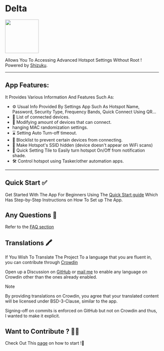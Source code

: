 # Delta

  <img src="https://raw.githubusercontent.com/supershadoe/delta/main/app/src/main/ic_launcher-playstore.png" height="110" />

Allows You To Accessing Advanced Hotspot Settings Without Root !
Powered by [Shizuku](https://shizuku.rikka.app/).

---

## App Features:
It Provides Various Information And Features Such As:
- ⚙️ Usual Info Provided By Settings App Such As Hotspot Name, Password, Security Type, Frequency Bands, Quick Connect Using QR...
- 📃 List of connected devices.
- 📱 Modifying amount of devices that can connect.
- hanging MAC randomization settings.
- ⌛ Setting Auto Turn-off timeout.
- 🚧 Blocklist to prevent certain devices from connecting.
- 🔐 Make Hotspot's SSID hidden (device doesn't appear on WiFi scans)
- 🔗 Quick Setting Tile to Easily turn hotspot On/Off from notification shade.
- 🛠️ Control hotspot using Tasker/other automation apps.

---

## Quick Start ✅

Get Started With The App For Beginners Using The [Quick Start guide](https://delta.shadoe.dev/quick-start-guide/)
Which Has Step-by-Step Instructions on How To Set up The App.

## Any Questions 🤔

Refer to the [FAQ section](https://delta.shadoe.dev/faq/)

## Translations 🖍️

If You Wish To Translate The Project To a language that you are fluent in, you
can contribute through [Crowdin](https://crowdin.com/project/delta-app)

Open up a Discussion on [GitHub](https://github.com/supershadoe/delta/discussions/new?category=ideas)
or [mail me](mailto:shadoe@shadoe.dev) to enable any language on Crowdin other
than the ones already enabled.

> [!NOTE]
> By providing translations on Crowdin, you agree that your translated content
> will be licensed under BSD-3-Clause, similar to the app.

Signing-off on commits is enforced on GitHub but not on Crowdin and thus, I
wanted to make it explicit.

## Want to Contribute ? 👨‍💻

Check Out This [page](https://github.com/supershadoe/delta/contribute) on how
to start !:hugs:
